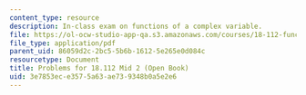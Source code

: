 ```yaml
---
content_type: resource
description: In-class exam on functions of a complex variable.
file: https://ol-ocw-studio-app-qa.s3.amazonaws.com/courses/18-112-functions-of-a-complex-variable-fall-2008/3e7853ece3575a63ae739348b0a5e2e6_mid2prob.pdf
file_type: application/pdf
parent_uid: 86059d2c-2bc5-5b6b-1612-5e265e0d084c
resourcetype: Document
title: Problems for 18.112 Mid 2 (Open Book)
uid: 3e7853ec-e357-5a63-ae73-9348b0a5e2e6
---
```

